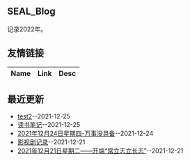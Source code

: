 ## SEAL_Blog
记录2022年。

## 友情链接
| Name | Link | Desc | 
 | ---- | ---- | ---- |
## 最近更新
- [test2](https://github.com/SEALMichael/SEAL_Blog/issues/5)--2021-12-25
- [读书笔记](https://github.com/SEALMichael/SEAL_Blog/issues/4)--2021-12-25
- [2021年12月24日星期四-万事没具备](https://github.com/SEALMichael/SEAL_Blog/issues/3)--2021-12-24
- [影视剧记录](https://github.com/SEALMichael/SEAL_Blog/issues/2)--2021-12-21
- [2021年12月21日星期二——开端“常立志立长志”](https://github.com/SEALMichael/SEAL_Blog/issues/1)--2021-12-21
